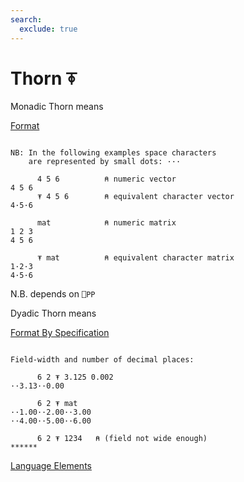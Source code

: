 ```yaml
---
search:
  exclude: true
---
```






<h1 class="heading"><span class="name">Thorn</span> <span class="command">⍕</span></h1>


Monadic Thorn means


[Format](../primitive-functions/format.md)
```apl

NB: In the following examples space characters
    are represented by small dots: ···

      4 5 6          ⍝ numeric vector
4 5 6
      ⍕ 4 5 6        ⍝ equivalent character vector
4·5·6
      
      mat            ⍝ numeric matrix
1 2 3
4 5 6

      ⍕ mat          ⍝ equivalent character matrix
1·2·3
4·5·6
```


N.B. depends on `⎕PP`

Dyadic Thorn means


[Format By Specification](../primitive-functions/format-by-Specification.md)
```apl

Field-width and number of decimal places:

      6 2 ⍕ 3.125 0.002
··3.13··0.00

      6 2 ⍕ mat
··1.00··2.00··3.00
··4.00··5.00··6.00

      6 2 ⍕ 1234   ⍝ (field not wide enough)
******

```
[Language Elements](./language-elements.md)


